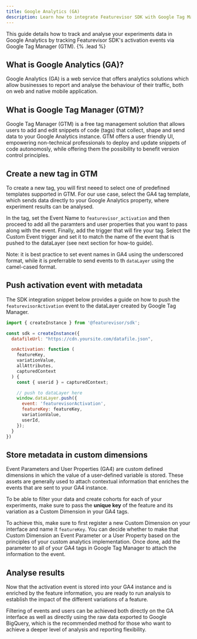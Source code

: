 ```yaml
---
title: Google Analytics (GA)
description: Learn how to integrate Featurevisor SDK with Google Tag Manager & Google Analytics
---
```


This guide details how to track and analyse your experiments data in Google Analytics by tracking Featurevisor SDK's activation events via Google Tag Manager (GTM). {% .lead %}

## What is Google Analytics (GA)?

Google Analytics (GA) is a web service that offers analytics solutions which allow businesses to report and analyse the behaviour of their traffic, both on web and native mobile application.

## What is Google Tag Manager (GTM)?

Google Tag Manager (GTM) is a free tag management solution that allows users to add and edit snippets of code (tags) that collect, shape and send data to your Google Analytics instance. GTM offers a user friendly UI, empowering non-technical professionals to deploy and update snippets of code autonomosly, while offering them the possibility to benefit version control principles.

## Create a new tag in GTM

To create a new tag, you will first neeed to select one of predefined templates supported in GTM. For our use case, select the GA4 tag template, which sends data directly to your Google Analytics property, where experiment results can be analysed. 

In the tag, set the Event Name to `featurevisor_activation` and then proceed to add all the paramters and user properties that you want to pass along with the event. Finally, add the trigger that will fire your tag. Select the Custom Event trigger and set it to match the name of the event that is pushed to the dataLayer (see next section for how-to guide).

Note: it is best practice to set event names in GA4 using the underscored format, while it is preferrable to send events to th `dataLayer` using the camel-cased format.

## Push activation event with metadata

The SDK integration snippet below provides a guide on how to push the `featurevisorActivation` event to the dataLayer created by Google Tag Manager. 

```js
import { createInstance } from '@featurevisor/sdk';

const sdk = createInstance({
  datafileUrl: "https://cdn.yoursite.com/datafile.json",

  onActivation: function (
    featureKey,
    variationValue,
    allAttributes,
    capturedContext
  ) {
    const { userid } = capturedContext;

    // push to dataLayer here
    window.dataLayer.push({
      event: 'featurevisorActivation',
      featureKey: featureKey,
      variationValue,
      userId,
    });
  }
})
```

## Store metadata in custom dimensions

Event Parameters and User Properties (GA4) are custom defined dimensions in which the value of a user-defined variable is stored. These assets are generally used to attach contextual information that enriches the events that are sent to your GA4 instance.

To be able to filter your data and create cohorts for each of your experiments, make sure to pass the **unique key** of the feature and its variation as a Custom Dimension in your GA4 tags. 

To achieve this, make sure to first register a new Custom Dimension on your interface and name it `featureKey`. You can decide whether to make that Custom Dimension an Event Parameter or a User Property based on the principles of your custom analytics implementation. Once done, add the parameter to all of your GA4 tags in Google Tag Manager to attach the information to the event.

## Analyse results

Now that the activation event is stored into your GA4 instance and is enriched by the feature information, you are ready to run analysis to establish the impact of the different variations of a feature. 

Filtering of events and users can be achieved both directly on the GA interface as well as directly using the raw data exported to Google BigQuery, which is the recommended method for those who want to achieve a deeper level of analysis and reporting flexibility.
